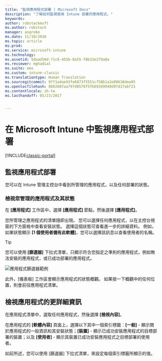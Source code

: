 ```yaml
---
title: "監視應用程式部署 | Microsoft Docs"
description: "了解如何監視使用 Intune 部署的應用程式。"
keywords: 
author: robstackmsft
ms.author: robstack
manager: angrobe
ms.date: 11/10/2016
ms.topic: article
ms.prod: 
ms.service: microsoft-intune
ms.technology: 
ms.assetid: 5daad56d-71c8-455b-8a55-f8b33e279a8a
ms.reviewer: mghadial
ms.suite: ems
ms.custom: intune-classic
ms.translationtype: Human Translation
ms.sourcegitcommit: 9ff1adae93fe6873f5551cf58b1a2e89638dee85
ms.openlocfilehash: 808268faa797d8576f5fb693d9940d97d17abf21
ms.contentlocale: zh-tw
ms.lasthandoff: 05/23/2017


---
```



# <a name="monitor-app-deployments-in-microsoft-intune"></a>在 Microsoft Intune 中監視應用程式部署

[!INCLUDE[classic-portal](../includes/classic-portal.md)]

## <a name="monitor-an-app-deployment"></a>監視應用程式部署
您可以在 Intune 管理主控台中看到所管理的應用程式，以及任何部署的狀態。 <!---App status is displayed in real-time. You don't have to wait for the device to check-in before you can see this.--->

### <a name="to-view-apps-that-you-manage-and-their-status"></a>檢視您管理的應用程式及其狀態
在 **[應用程式]** 工作區中，選擇 **[應用程式]** 節點，然後選擇 **[應用程式]**。

您所管理之應用程式的清單隨即出現。 您可以選擇任何應用程式，以在主控台視窗的下方窗格中查看安裝狀態。 選擇這個狀態可查看進一步的詳細資料。 例如，如果狀態顯示 **[1 個使用者備有此軟體]**，您可以選擇該訊息以查看使用者的名稱。

> [!TIP]
> 您可以使用 **[篩選器]** 下拉式清單，只顯示符合您指定之準則的應用程式，例如無法安裝的應用程式，或已成功部署的應用程式。
>
> ![應用程式篩選器範例](./media/app-filters.png)

此外，[儀表板] 工作區會顯示應用程式的狀態概觀。 如果按一下概觀中的任何位置，則會前往應用程式清單。

## <a name="to-view-more-detailed-information-about-an-app"></a>檢視應用程式的更詳細資訊
在應用程式清單中，選取任何應用程式，然後選擇 **[檢視內容]**。

在應用程式的 **[軟體內容]** 頁面上，選擇以下其中一個索引標籤︰**[一般]** - 顯示關於應用程式的一般資訊和其安裝狀態；**[裝置]** - 顯示已成功安裝應用程式的目標部署的裝置；以及 **[使用者]** - 顯示其裝置已成功安裝應用程式之目標部署的使用者。

如前所述，您可以使用 [篩選器] 下拉式清單，來設定每個索引標籤所顯示的值。


